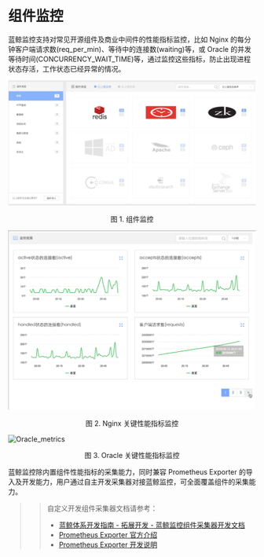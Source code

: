 # 组件监控

蓝鲸监控支持对常见开源组件及商业中间件的性能指标监控，比如 Nginx 的每分钟客户端请求数(req_per_min)、等待中的连接数(waiting)等，或 Oracle 的并发等待时间(CONCURRENCY_WAIT_TIME)等，通过监控这些指标，防止出现进程状态存活，工作状态已经异常的情况。

![](../media/15365875823211.jpg)
<center>图 1. 组件监控</center>


![Nginx_metrics](../media/Nginx_metrics.gif)
<center>图 2. Nginx 关键性能指标监控</center>


![Oracle_metrics](../media/Oracle_metrics.gif)

<center>图 3. Oracle 关键性能指标监控</center>

蓝鲸监控除内置组件性能指标的采集能力，同时兼容 Prometheus Exporter 的导入及开发能力，用户通过自主开发采集器对接蓝鲸监控，可全面覆盖组件的采集能力。

>> 自定义开发组件采集器文档请参考：
>> - [蓝鲸体系开发指南 - 拓展开发 - 蓝鲸监控组件采集器开发文档](5.1/开发指南/扩展开发/monitor.md)
>> - [Prometheus Exporter 官方介绍](https://prometheus.io/docs/instrumenting/exporters/)
>> - [Prometheus Exporter 开发说明](https://prometheus.io/docs/instrumenting/writing_exporters/)
